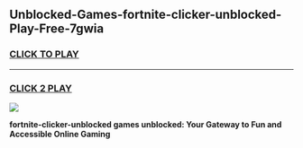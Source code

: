 
## Unblocked-Games-fortnite-clicker-unblocked-Play-Free-7gwia
<h3>
<a href="https://premium76.site?title=fortnite-clicker-unblocked&ref=19M">CLICK TO PLAY</a></h3>
<hr>

<h3>
<a href="https://premium76.site?title=fortnite-clicker-unblocked&ref=19M">CLICK 2 PLAY</a>
  
</h3>

<a href="https://premium76.site?title=fortnite-clicker-unblocked&ref=19M"><img src="https://clearcache.store/games.png"></a>


**fortnite-clicker-unblocked games unblocked: Your Gateway to Fun and Accessible Online Gaming**

